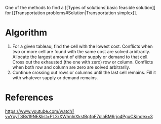 One of the methods to find a [[Types of solutions|basic feasible solution]] for [[Transportation problems#Solution|Transportation simplex]].
# Algorithm
1. For a given tableau, find the cell with the lowest cost. Conflicts when two or more cell are found with the same cost are solved arbitrarily. Allocate the largest amount of either supply or demand to that cell. Cross out the exhausted (the one with zero) row or column. Conflicts when both row and column are zero are solved arbitrarily.
2. Continue crossing out rows or columns until the last cell remains. Fill it with whatever supply or demand remains.
# References
https://www.youtube.com/watch?v=YxyTSBs19NE&list=PL3rXWhnlnXkstBqfpF7plaBM6rjo4PguC&index=3